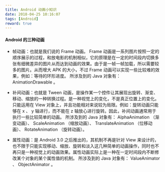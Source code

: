 ```yaml
---
title: Android 动画小知识
date: 2018-04-25 10:16:07
tags: [Android]
reward: true
---
```


#### Android 的三种动画


* 帧动画：也就是我们说的 Frame 动画。 Frame 动画是一系列图片按照一定的顺序展示的过程，和放电影的机制相似，它的原理是在一定的时间段内切换多张有细微差异的图片从而达到动画的效果。由于是一帧一帧加载，所以需要较多的图片。从而增大 APK 的大小，不过 Frame 动画可以实现一些比较难的效果，例如：等待的环形进度。 所涉及到的 Java 对象有： AnimationDrawable 。

* 补间动画：也就是 Tween 动画，是操作某一个控件让其展现出旋转、渐变、移动、缩放的一种转换过程。是一种视觉上的变化，不是真正位置上的变化。只能运用在 View 对象上，并且功能相对来说较为局限。例如：旋转动画只能够在 x 、 y 轴进行，而不能在 z 轴放心进行旋转。因此，补间动画通常用于执行一些比较简单的动画。 所涉及到的 Java 对象有： AlphaAnimation （渐变动画）、 ScaleAnimation （缩放动画）、 TranslateAnimation （位移动画）、 RotateAnimation （旋转动画）。

* 属性动画：是 Android 3.0 之后推出的，其机制不再是针对 View 来设计的，也不限于只能实现移动、缩放、旋转和淡入这几种简单的动画操作，同时也不再只是一种视觉上的动画效果。属性动画实际上是一种在一定时间段内不断修改某个对象的某个属性值的机制。 所涉及到的 Java 对象有： ValueAnimator 、 ObjectAnimator 。